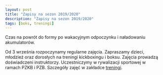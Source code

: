 ```yaml
---
layout: post
title: "Zapisy na sezon 2019/2020"
description: "Zapisy na sezon 2019/2020"
tags: [boks, treningi]
---
```

Czas na powrót do formy po wakacyjnym odpoczynku i naładowaniu akumulatorów.

Od 3 września rozpoczynamy regularne zajęcia. Zapraszamy dzieci, młodzież oraz  dorosłych na treningi kickboxingu i boksu. Zajęcia prowadzą doświadczeni instruktorzy. Uczestniczymy w rywalizacji sportowej w ramach PZKB i PZB. Szczegóły zajęć w zakładce [treningi](/treningi-zapisy).